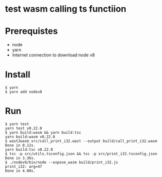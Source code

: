 # test wasm calling ts functiion

# Prerequistes
- node
- yarn
- Internet connection to download node v8

# Install
```
$ yarn
$ yarn add nodev8
```

# Run
```
$ yarn test
yarn test v0.22.0
$ yarn build:wasm && yarn build:tsc
yarn build:wasm v0.22.0
$ wast2wasm src/call_print_i32.wast --output build/call_print_i32.wasm 
Done in 0.12s.
yarn build:tsc v0.22.0
$ tsc -p src/utils.tsconfig.json && tsc -p src/print_i32.tsconfig.json 
Done in 3.36s.
$ ./nodev8/bin/node --expose_wasm build/print_i32.js 
print_i32: arg=47
Done in 4.00s.
```

